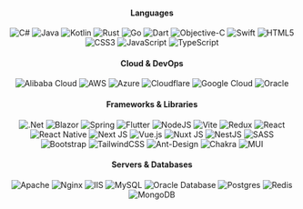 <!-- 프로그래밍 언어 -->
<h4 align="center">Languages</h4>
<p align="center">
<img src="https://img.shields.io/badge/c%23-%23239120.svg?style=for-the-badge&logo=csharp&logoColor=white" alt="C#"/>
<img src="https://img.shields.io/badge/java-%23ED8B00.svg?style=for-the-badge&logo=openjdk&logoColor=white" alt="Java"/>
<img src="https://img.shields.io/badge/kotlin-%237F52FF.svg?style=for-the-badge&logo=kotlin&logoColor=white" alt="Kotlin"/>
<img src="https://img.shields.io/badge/rust-%23000000.svg?style=for-the-badge&logo=rust&logoColor=white" alt="Rust"/>
<img src="https://img.shields.io/badge/go-%2300ADD8.svg?style=for-the-badge&logo=go&logoColor=white" alt="Go"/>
<img src="https://img.shields.io/badge/dart-%230175C2.svg?style=for-the-badge&logo=dart&logoColor=white" alt="Dart"/>
<img src="https://img.shields.io/badge/OBJECTIVE--C-%233A95E3.svg?style=for-the-badge&logo=apple&logoColor=white" alt="Objective-C"/>
<img src="https://img.shields.io/badge/swift-F54A2A?style=for-the-badge&logo=swift&logoColor=white" alt="Swift"/>
<img src="https://img.shields.io/badge/html5-%23E34F26.svg?style=for-the-badge&logo=html5&logoColor=white" alt="HTML5"/>
<img src="https://img.shields.io/badge/css3-%231572B6.svg?style=for-the-badge&logo=css3&logoColor=white" alt="CSS3"/>
<img src="https://img.shields.io/badge/javascript-%23323330.svg?style=for-the-badge&logo=javascript&logoColor=%23F7DF1E" alt="JavaScript"/>
<img src="https://img.shields.io/badge/typescript-%23007ACC.svg?style=for-the-badge&logo=typescript&logoColor=white" alt="TypeScript"/>
</p>

<!-- 클라우드 서비스 -->
<h4 align="center">Cloud & DevOps</h4>
<p align="center">
<img src="https://img.shields.io/badge/AlibabaCloud-%23FF6701.svg?style=for-the-badge&logo=alibabacloud&logoColor=white" alt="Alibaba Cloud"/>
<img src="https://img.shields.io/badge/AWS-%23FF9900.svg?style=for-the-badge&logo=amazon-aws&logoColor=white" alt="AWS"/>
<img src="https://img.shields.io/badge/azure-%230072C6.svg?style=for-the-badge&logo=microsoftazure&logoColor=white" alt="Azure"/>
<img src="https://img.shields.io/badge/Cloudflare-F38020?style=for-the-badge&logo=Cloudflare&logoColor=white" alt="Cloudflare"/>
<img src="https://img.shields.io/badge/GoogleCloud-%234285F4.svg?style=for-the-badge&logo=google-cloud&logoColor=white" alt="Google Cloud"/>
<img src="https://img.shields.io/badge/Oracle-F80000?style=for-the-badge&logo=oracle&logoColor=white" alt="Oracle"/>
</p>

<!-- 프레임워크 & 라이브러리 -->
<h4 align="center">Frameworks & Libraries</h4>
<p align="center">
<img src="https://img.shields.io/badge/.NET-5C2D91?style=for-the-badge&logo=.net&logoColor=white" alt=".Net"/>
<img src="https://img.shields.io/badge/blazor-%235C2D91.svg?style=for-the-badge&logo=blazor&logoColor=white" alt="Blazor"/>
<img src="https://img.shields.io/badge/spring-%236DB33F.svg?style=for-the-badge&logo=spring&logoColor=white" alt="Spring"/>
<img src="https://img.shields.io/badge/Flutter-%2302569B.svg?style=for-the-badge&logo=Flutter&logoColor=white" alt="Flutter"/>
<img src="https://img.shields.io/badge/node.js-6DA55F?style=for-the-badge&logo=node.js&logoColor=white" alt="NodeJS"/>
  <img src="https://img.shields.io/badge/vite-%23646CFF.svg?style=for-the-badge&logo=vite&logoColor=white" alt="Vite"/>
<img src="https://img.shields.io/badge/redux-%23593d88.svg?style=for-the-badge&logo=redux&logoColor=white" alt="Redux"/>
<img src="https://img.shields.io/badge/react-%2320232a.svg?style=for-the-badge&logo=react&logoColor=%2361DAFB" alt="React"/>
<img src="https://img.shields.io/badge/react_native-%2320232a.svg?style=for-the-badge&logo=react&logoColor=%2361DAFB" alt="React Native"/>
<img src="https://img.shields.io/badge/Next-black?style=for-the-badge&logo=next.js&logoColor=white" alt="Next JS"/>
<img src="https://img.shields.io/badge/vue.js-%2335495e.svg?style=for-the-badge&logo=vuedotjs&logoColor=%234FC08D" alt="Vue.js"/>
<img src="https://img.shields.io/badge/Nuxt-002E3B?style=for-the-badge&logo=nuxt.js&logoColor=#00DC82" alt="Nuxt JS"/>
<img src="https://img.shields.io/badge/nestjs-%23E0234E.svg?style=for-the-badge&logo=nestjs&logoColor=white" alt="NestJS"/>
<img src="https://img.shields.io/badge/SASS-hotpink.svg?style=for-the-badge&logo=SASS&logoColor=white" alt="SASS"/>
<img src="https://img.shields.io/badge/bootstrap-%238511FA.svg?style=for-the-badge&logo=bootstrap&logoColor=white" alt="Bootstrap"/>
<img src="https://img.shields.io/badge/tailwindcss-%2338B2AC.svg?style=for-the-badge&logo=tailwind-css&logoColor=white" alt="TailwindCSS"/>
<img src="https://img.shields.io/badge/-AntDesign-%230170FE?style=for-the-badge&logo=ant-design&logoColor=white" alt="Ant-Design"/>
<img src="https://img.shields.io/badge/chakra-%234ED1C5.svg?style=for-the-badge&logo=chakraui&logoColor=white" alt="Chakra"/>
<img src="https://img.shields.io/badge/MUI-%230081CB.svg?style=for-the-badge&logo=mui&logoColor=white" alt="MUI"/>
</p>

<!-- 서버 & 데이터베이스 -->
<h4 align="center">Servers & Databases</h4>
<p align="center">
<img src="https://img.shields.io/badge/apache-%23D42029.svg?style=for-the-badge&logo=apache&logoColor=white" alt="Apache"/>
<img src="https://img.shields.io/badge/nginx-%23009639.svg?style=for-the-badge&logo=nginx&logoColor=white" alt="Nginx"/>
<img src="https://img.shields.io/badge/IIS-%235E5E5E.svg?style=for-the-badge&logo=microsoft&logoColor=white" alt="IIS"/>
<img src="https://img.shields.io/badge/mysql-4479A1.svg?style=for-the-badge&logo=mysql&logoColor=white" alt="MySQL"/>
<img src="https://img.shields.io/badge/Oracle_Database-F80000?style=for-the-badge&logo=oracle&logoColor=white" alt="Oracle Database"/>
<img src="https://img.shields.io/badge/postgres-%23316192.svg?style=for-the-badge&logo=postgresql&logoColor=white" alt="Postgres"/>
<img src="https://img.shields.io/badge/redis-%23DD0031.svg?style=for-the-badge&logo=redis&logoColor=white" alt="Redis"/>
<img src="https://img.shields.io/badge/MongoDB-%234ea94b.svg?style=for-the-badge&logo=mongodb&logoColor=white" alt="MongoDB"/>
</p>

<!-- 도구 & 유틸리티 -->
<!-- <h4 align="center">Tools & Utilities:</h4>
<p align="center">
<img src="https://img.shields.io/badge/git-%23F05033.svg?style=for-the-badge&logo=git&logoColor=white" alt="Git"/>
<img src="https://img.shields.io/badge/ESLint-4B3263?style=for-the-badge&logo=eslint&logoColor=white" alt="ESLint"/>
<img src="https://img.shields.io/badge/Gradle-02303A.svg?style=for-the-badge&logo=Gradle&logoColor=white" alt="Gradle"/>
<img src="https://img.shields.io/badge/grafana-%23F46800.svg?style=for-the-badge&logo=grafana&logoColor=white" alt="Grafana"/>
<img src="https://img.shields.io/badge/Prometheus-E6522C?style=for-the-badge&logo=Prometheus&logoColor=white" alt="Prometheus"/>
<img src="https://img.shields.io/badge/prettier-%23F7B93E.svg?style=for-the-badge&logo=prettier&logoColor=black" alt="Prettier"/>
</p> -->
